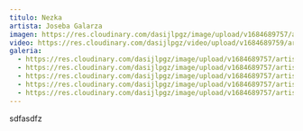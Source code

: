 ```yaml
---
titulo: Nezka
artista: Joseba Galarza
imagen: https://res.cloudinary.com/dasijlpgz/image/upload/v1684689757/artistas/Joseba%20Galarza/P1050687.jpg
video: https://res.cloudinary.com/dasijlpgz/video/upload/v1684689759/artistas/Joseba%20Galarza/VE_Project_1.mp4
galeria:
  - https://res.cloudinary.com/dasijlpgz/image/upload/v1684689757/artistas/Joseba%20Galarza/P1050686.jpg
  - https://res.cloudinary.com/dasijlpgz/image/upload/v1684689757/artistas/Joseba%20Galarza/P1050687.jpg
  - https://res.cloudinary.com/dasijlpgz/image/upload/v1684689757/artistas/Joseba%20Galarza/P1050694.jpg
  - https://res.cloudinary.com/dasijlpgz/image/upload/v1684689757/artistas/Joseba%20Galarza/P1050690.jpg
  - https://res.cloudinary.com/dasijlpgz/image/upload/v1684689757/artistas/Joseba%20Galarza/P1050693.jpg
---
```

s﻿dfasdfz